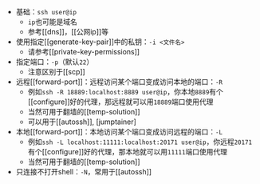 - 基础：`ssh user@ip`
  - `ip`也可能是域名
  - 参考[[dns]]，[[公网ip]]等
- 使用指定[[generate-key-pair]]中的私钥：`-i <文件名>`
  - 请参考[[private-key-permissions]]
- 指定端口：`-p`（默认`22`）
  - 注意区别于[[scp]]
- 远程[[forward-port]]：远程访问某个端口变成访问本地的端口：`-R`
  - 例如`ssh -R 18889:localhost:8889 user@ip`，你本地`8889`有个[[configure]]好的代理，那远程就可以用`18889`端口使用代理
  - 当然可用于翻墙的[[temp-solution]]
  - 可以用于[[autossh]], [jumptainer]
- 本地[[forward-port]]：本地访问某个端口变成访问远程的端口：`-L`
  - 例如`ssh -L localhost:11111:localhost:20171 user@ip`，你远程`20171`有个[[configure]]好的代理，那本地就可以用`11111`端口使用代理
  - 当然可用于翻墙的[[temp-solution]]
- 只连接不打开shell：`-N`，常用于[[autossh]]